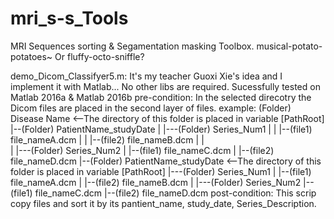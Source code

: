 # mri_s-s_Tools
MRI Sequences sorting &amp; Segamentation masking Toolbox. musical-potato-potatoes~ Or fluffy-octo-sniffle?

  demo_Dicom_Classifyer5.m: It's my teacher Guoxi Xie's idea and I implement it with Matlab... 
    No other libs are required. Sucessfully tested on Matlab 2016a & Matlab 2016b
    pre-condition: In the selected direcotry the Dicom files are placed in the second layer of files. 
      example: 
            (Folder) Disease Name   <--The directory of this folder is placed in variable [PathRoot]
             |--(Folder) PatientName_studyDate 
             |   |---(Folder) Series_Num1
             |   |    |--(file1) file_nameA.dcm
             |   |    |--(file2) file_nameB.dcm
             |   |  
             |   |---(Folder) Series_Num2
             |        |--(file1) file_nameC.dcm
             |        |--(file2) file_nameD.dcm
             |--(Folder) PatientName_studyDate <--The directory of this folder is placed in variable [PathRoot]
                |---(Folder) Series_Num1
                |    |--(file1) file_nameA.dcm
                |    |--(file2) file_nameB.dcm
                |
                |---(Folder) Series_Num2
                     |--(file1) file_nameC.dcm
                     |--(file2) file_nameD.dcm
    post-condition: This scrip copy files and sort it by its pantient_name, study_date, Series_Description.
    
